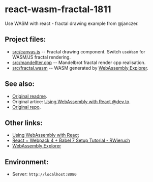 # react-wasm-fractal-1811

Use WASM with react - fractal drawing example from @janczer.

## Project files:

- [src/canvas.js](src/canvas.js) -- Fractal drawing component. Switch `useWasm` for WASM/JS fractal rendering.
- [src/mandelIter.cpp](src/mandelIter.cpp) -- Mandelbrot fractal render cpp realisation.
- [src/fractal.wasm](src/fractal.wasm) -- WASM generated by [WebAssembly Explorer](https://mbebenita.github.io/WasmExplorer/).

## See also:

- [Original readme](README.orig.md).
- Original artice: [Using WebAssembly with React @dev.to](https://dev.to/brightdevs/using-webassembly-with-react-1led).
- [Original repo](https://github.com/janczer/minimal-react-webpack-babel-setup).

## Other links:

- [Using WebAssembly with React](https://dev.to/brightdevs/using-webassembly-with-react-1led)
- [React + Webpack 4 + Babel 7 Setup Tutorial - RWieruch](https://www.robinwieruch.de/minimal-react-webpack-babel-setup/)
- [WebAssembly Explorer](https://mbebenita.github.io/WasmExplorer/)

## Environment:

- Server: `http://localhost:8080`
